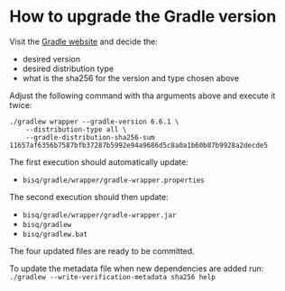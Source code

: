 # How to upgrade the Gradle version

Visit the [Gradle website](https://gradle.org/releases/) and decide the:

 - desired version
 - desired distribution type
 - what is the sha256 for the version and type chosen above

Adjust the following command with tha arguments above and execute it twice:

    ./gradlew wrapper --gradle-version 6.6.1 \
        --distribution-type all \
        --gradle-distribution-sha256-sum 11657af6356b7587bfb37287b5992e94a9686d5c8a0a1b60b87b9928a2decde5

The first execution should automatically update:

- `bisq/gradle/wrapper/gradle-wrapper.properties`

The second execution should then update:

- `bisq/gradle/wrapper/gradle-wrapper.jar`
- `bisq/gradlew`
- `bisq/gradlew.bat`

The four updated files are ready to be committed.

To update the metadata file when new dependencies are added run:
`./gradlew --write-verification-metadata sha256 help`
